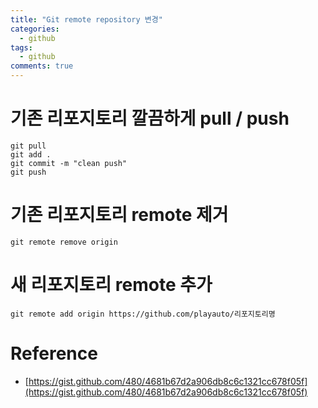 ```yaml
---
title: "Git remote repository 변경"
categories:
  - github
tags:
  - github
comments: true
---
```


#  기존 리포지토리 깔끔하게 pull / push
```
git pull
git add .
git commit -m "clean push"
git push
```
# 기존 리포지토리 remote 제거
```
git remote remove origin
```

# 새 리포지토리 remote 추가
```
git remote add origin https://github.com/playauto/리포지토리명 
```

# Reference
- [https://gist.github.com/480/4681b67d2a906db8c6c1321cc678f05f](https://gist.github.com/480/4681b67d2a906db8c6c1321cc678f05f)
